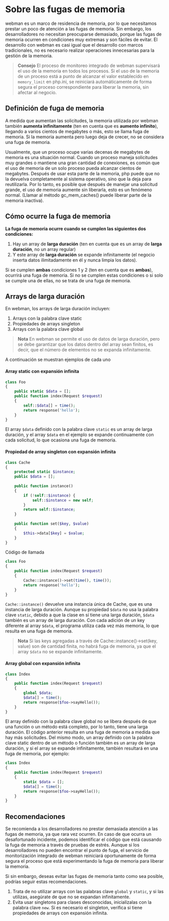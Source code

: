 # Sobre las fugas de memoria
webman es un marco de residencia de memoria, por lo que necesitamos prestar un poco de atención a las fugas de memoria. Sin embargo, los desarrolladores no necesitan preocuparse demasiado, porque las fugas de memoria ocurren en condiciones muy extremas y son fáciles de evitar. El desarrollo con webman es casi igual que el desarrollo con marcos tradicionales, no es necesario realizar operaciones innecesarias para la gestión de la memoria.

> **Consejo**
> El proceso de monitoreo integrado de webman supervisará el uso de la memoria en todos los procesos. Si el uso de la memoria de un proceso está a punto de alcanzar el valor establecido en `memory_limit` en php.ini, se reiniciará automáticamente de forma segura el proceso correspondiente para liberar la memoria, sin afectar al negocio. 

## Definición de fuga de memoria
A medida que aumentan las solicitudes, la memoria utilizada por webman también **aumenta infinitamente** (ten en cuenta que es **aumento infinito**), llegando a varios cientos de megabytes o más, esto se llama fuga de memoria.
Si la memoria aumenta pero luego deja de crecer, no se considera una fuga de memoria.

Usualmente, que un proceso ocupe varias decenas de megabytes de memoria es una situación normal. Cuando un proceso maneja solicitudes muy grandes o mantiene una gran cantidad de conexiones, es común que el uso de memoria de un solo proceso pueda alcanzar cientos de megabytes. Después de usar esta parte de la memoria, php puede que no la devuelva completamente al sistema operativo, sino que la deja para reutilizarla. Por lo tanto, es posible que después de manejar una solicitud grande, el uso de memoria aumente sin liberarla, esto es un fenómeno normal. (Llamar al método gc_mem_caches() puede liberar parte de la memoria inactiva).


## Cómo ocurre la fuga de memoria
**La fuga de memoria ocurre cuando se cumplen las siguientes dos condiciones:**
1. Hay un array de **larga duración** (ten en cuenta que es un array de **larga duración**, no un array regular)
2. Y este array de **larga duración** se expande infinitamente (el negocio inserta datos ilimitadamente en él y nunca limpia los datos).

Si se cumplen **ambas** condiciones 1 y 2 (ten en cuenta que es **ambas**), ocurrirá una fuga de memoria. Si no se cumplen estas condiciones o si solo se cumple una de ellas, no se trata de una fuga de memoria.


## Arrays de larga duración

En webman, los arrays de larga duración incluyen:
1. Arrays con la palabra clave static
2. Propiedades de arrays singleton
3. Arrays con la palabra clave global

> **Nota**
> En webman se permite el uso de datos de larga duración, pero se debe garantizar que los datos dentro del array sean finitos, es decir, que el número de elementos no se expanda infinitamente.

A continuación se muestran ejemplos de cada uno

#### Array static con expansión infinita
```php
class Foo
{
    public static $data = [];
    public function index(Request $request)
    {
        self::$data[] = time();
        return response('hello');
    }
}
```

El array `$data` definido con la palabra clave `static` es un array de larga duración, y el array `$data` en el ejemplo se expande continuamente con cada solicitud, lo que ocasiona una fuga de memoria.

#### Propiedad de array singleton con expansión infinita
```php
class Cache
{
    protected static $instance;
    public $data = [];
    
    public function instance()
    {
        if (!self::$instance) {
            self::$instance = new self;
        }
        return self::$instance;
    }
    
    public function set($key, $value)
    {
        $this->data[$key] = $value;
    }
}
```

Código de llamada
```php
class Foo
{
    public function index(Request $request)
    {
        Cache::instance()->set(time(), time());
        return response('hello');
    }
}
```

`Cache::instance()` devuelve una instancia única de Cache, que es una instancia de larga duración. Aunque su propiedad `$data` no usa la palabra clave `static`, debido a que la clase en sí tiene una larga duración, `$data` también es un array de larga duración. Con cada adición de un key diferente al array `$data`, el programa utiliza cada vez más memoria, lo que resulta en una fuga de memoria.

> **Nota**
> Si las keys agregadas a través de Cache::instance()->set(key, value) son de cantidad finita, no habrá fuga de memoria, ya que el array `$data` no se expande infinitamente.

#### Array global con expansión infinita
```php
class Index
{
    public function index(Request $request)
    {
        global $data;
        $data[] = time();
        return response($foo->sayHello());
    }
}
```
El array definido con la palabra clave global no se libera después de que una función o un método está completo, por lo tanto, tiene una larga duración. El código anterior resulta en una fuga de memoria a medida que hay más solicitudes. Del mismo modo, un array definido con la palabra clave static dentro de un método o función también es un array de larga duración, y si el array se expande infinitamente, también resultará en una fuga de memoria, por ejemplo:
```php
class Index
{
    public function index(Request $request)
    {
        static $data = [];
        $data[] = time();
        return response($foo->sayHello());
    }
}
```


## Recomendaciones
Se recomienda a los desarrolladores no prestar demasiada atención a las fugas de memoria, ya que rara vez ocurren. En caso de que ocurra un desafortunado incidente, podemos identificar el código que está causando la fuga de memoria a través de pruebas de estrés. Aunque si los desarrolladores no pueden encontrar el punto de fuga, el servicio de monitorización integrado de webman reiniciará oportunamente de forma segura el proceso que está experimentando la fuga de memoria para liberar la memoria.

Si sin embargo, deseas evitar las fugas de memoria tanto como sea posible, podrías seguir estas recomendaciones.
1. Trata de no utilizar arrays con las palabras clave `global` y `static`, y si las utilizas, asegúrate de que no se expandan infinitamente.
2. Evita usar singletons para clases desconocidas, inicialízalas con la palabra clave `new`. Si es necesario el singleton, verifica si tiene propiedades de arrays con expansión infinita.
